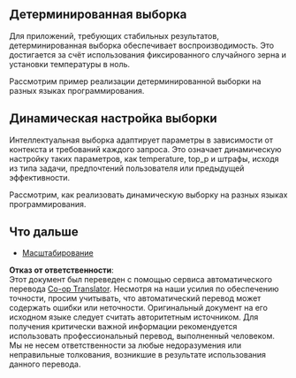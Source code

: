 <!--
CO_OP_TRANSLATOR_METADATA:
{
  "original_hash": "b0de03f7a3ff0204d8356bc61325c459",
  "translation_date": "2025-06-02T19:59:53+00:00",
  "source_file": "05-AdvancedTopics/mcp-sampling/README.md",
  "language_code": "ru"
}
-->
## Детерминированная выборка

Для приложений, требующих стабильных результатов, детерминированная выборка обеспечивает воспроизводимость. Это достигается за счёт использования фиксированного случайного зерна и установки температуры в ноль.

Рассмотрим пример реализации детерминированной выборки на разных языках программирования.

## Динамическая настройка выборки

Интеллектуальная выборка адаптирует параметры в зависимости от контекста и требований каждого запроса. Это означает динамическую настройку таких параметров, как temperature, top_p и штрафы, исходя из типа задачи, предпочтений пользователя или предыдущей эффективности.

Рассмотрим, как реализовать динамическую выборку на разных языках программирования.

## Что дальше

- [Масштабирование](../mcp-scaling/README.md)

**Отказ от ответственности**:  
Этот документ был переведен с помощью сервиса автоматического перевода [Co-op Translator](https://github.com/Azure/co-op-translator). Несмотря на наши усилия по обеспечению точности, просим учитывать, что автоматический перевод может содержать ошибки или неточности. Оригинальный документ на его исходном языке следует считать авторитетным источником. Для получения критически важной информации рекомендуется использовать профессиональный перевод, выполненный человеком. Мы не несем ответственности за любые недоразумения или неправильные толкования, возникшие в результате использования данного перевода.